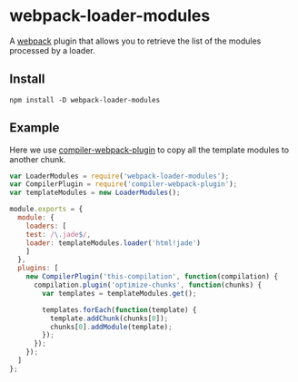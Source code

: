 # webpack-loader-modules

A [webpack](http://webpack.github.io/) plugin that allows you to retrieve the list of the modules processed by a loader.

## Install

`npm install -D webpack-loader-modules`

## Example

Here we use [compiler-webpack-plugin](https://github.com/elliottsj/compiler-webpack-plugin) to copy all the template modules to another chunk.

```javascript
var LoaderModules = require('webpack-loader-modules');
var CompilerPlugin = require('compiler-webpack-plugin');
var templateModules = new LoaderModules();

module.exports = {
  module: {
    loaders: [
    test: /\.jade$/,
    loader: templateModules.loader('html!jade')
    ]
  },
  plugins: [
    new CompilerPlugin('this-compilation', function(compilation) {
      compilation.plugin('optimize-chunks', function(chunks) {
        var templates = templateModules.get();

        templates.forEach(function(template) {
          template.addChunk(chunks[0]);
          chunks[0].addModule(template);
        });
      });
    });
  ]
};
```
